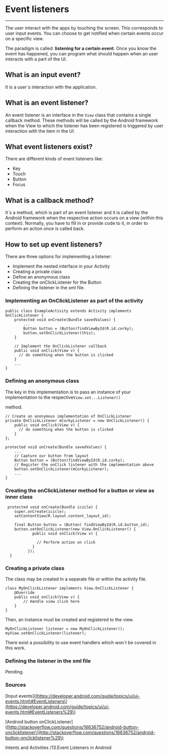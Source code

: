 # Event listeners

---

The user interact with the apps by touching the screen. This corresponds to user input events. You can choose to get notified when certain events occur on a specific view.

The paradigm is called: **listening for a certain event**. Once you know the event has happened, you can program what should happen when an user interacts with a part of the UI.

## What is an input event?

It is a user´s interaction with the application.

## What is an event listener?

An event listener is an interface in the `View` class that contains a single callback method. These methods will be called by the Android framework when the View to which the listener has been registered is triggered by user interaction with the item in the UI.

## What event listeners exist?

There are different kinds of event listeners like:

* Key
* Touch
* Button
* Focus

## What is a callback method?

It´s a method, which is part of an event listener and it is called by the Android framework when the respective action occurs on a view \(within this context\). Normally, you have to fill in or provide code to it, in order to perform an action once is called back.

## How to set up event listeners?

There are three options for implementing a listener:

* Implement the nested interface in your Activity
* Creating a private class
* Define an anonymous class
* Creating the onClickListener for the Button
* Defining the listener in the xml file.

### Implementing an OnClickListener as part of the activity

```
public class ExampleActivity extends Activity implements OnClickListener {
    protected void onCreate(Bundle savedValues) {
        ...
        Button button = (Button)findViewById(R.id.corky);
        button.setOnClickListener(this);
    }

    // Implement the OnClickListener callback
    public void onClick(View v) {
      // do something when the button is clicked
    }
    ...
}
```

### Defining an anonymous class

The key in this implementation is to pass  an instance of your implementation to the respective`View.set...Listener()`

method.

```
// Create an anonymous implementation of OnClickListener
private OnClickListener mCorkyListener = new OnClickListener() {
    public void onClick(View v) {
      // do something when the button is clicked
    }
};

protected void onCreate(Bundle savedValues) {
    ...
    // Capture our button from layout
    Button button = (Button)findViewById(R.id.corky);
    // Register the onClick listener with the implementation above
    button.setOnClickListener(mCorkyListener);
    ...
}
```

### Creating the onClickListener method for a button or view as inner class

```
 protected void onCreate(Bundle icicle) {
    super.onCreate(icicle);
    setContentView(R.layout.content_layout_id);

    final Button button = (Button) findViewById(R.id.button_id);
    button.setOnClickListener(new View.OnClickListener() {
            public void onClick(View v) {

              // Perform action on click   
            }
          });
  }
```

### Creating a private class

The class may be created In a separate file or within the activity file.

```
class MyOnClickListener implements View.OnClickListener {
    @Override           
    public void onClick(View v) {
        // Handle view click here           
    }
}
```

Then, an instance must be created and registered to the view.

```
MyOnClickListener listener = new MyOnClickListener();
myView.setOnClickListener(listener);
```

There exist a possibility to use event handlers which won´t be covered in this work.

### Defining the listener in the xml file

Pending.

### Sources

\[Input events\]\([https://developer.android.com/guide/topics/ui/ui-events.html\#EventListeners\](https://developer.android.com/guide/topics/ui/ui-events.html#EventListeners%29\)

\[Android button onClickListener\]\([http://stackoverflow.com/questions/16636752/android-button-onclicklistener\](http://stackoverflow.com/questions/16636752/android-button-onclicklistener%29\)

Intents and Activities /13.Event Listeners in Android

